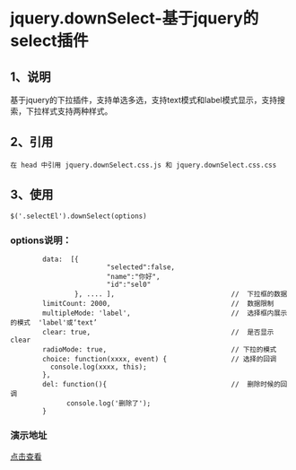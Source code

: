 ﻿jquery.downSelect-基于jquery的select插件
===================================
1、说明
-----------------------------------
基于jquery的下拉插件，支持单选多选，支持text模式和label模式显示，支持搜索，下拉样式支持两种样式。

2、引用
----------------------------------- 
```
在 head 中引用 jquery.downSelect.css.js 和 jquery.downSelect.css.css 
```
3、使用
----------------------------------- 
```
$('.selectEl').downSelect(options)
```
### options说明：
```
        data:  [{ 
                        "selected":false,
                        "name":"你好",
                        "id":"sel0"
                }, .... ],                             //  下拉框的数据
        limitCount: 2000,                              //  数据限制
        multipleMode: 'label',                         //  选择框内展示的模式  'label'或‘text’
        clear: true,                                   //  是否显示 clear
        radioMode: true,                               // 下拉的模式
        choice: function(xxxx, event) {                // 选择的回调  
          console.log(xxxx, this);
        },
        del: function(){                               //  删除时候的回调
              console.log('删除了');
        }
```

### 演示地址
[点击查看](http://wshome.bid/main/jquery.downSelect/)
